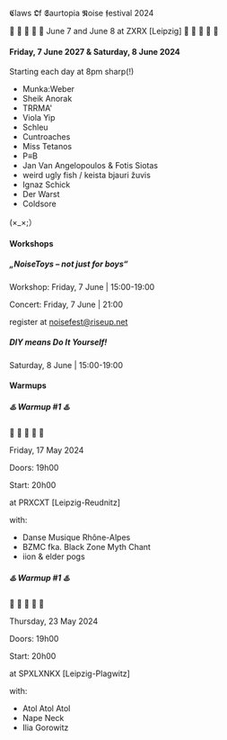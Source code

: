 𝕮laws 𝕺f 𝕾aurtopia 𝕹oise 𝖋estival 2024

🐊 🦤 🐉 🦕 🦎
June 7 and June 8
at ZXRX [Leipzig]
🦣 🦖 🐢 🌋 🐲

#### Friday, 7 June 2027 & Saturday, 8 June 2024

Starting each day at 8pm sharp(!)

- Munka:Weber
- Sheik Anorak
- TRRMA'
- Viola Yip
- Schleu
- Cuntroaches
- Miss Tetanos
- P≡B
- Jan Van Angelopoulos & Fotis Siotas
- weird ugly fish / keista bjauri žuvis
- Ignaz Schick
- Der Warst
- Coldsore

(×_×;）

#### Workshops

##### „NoiseToys – not just for boys“

Workshop: Friday, 7 June | 15:00-19:00

Concert: Friday, 7 June | 21:00

register at
noisefest@riseup.net

##### DIY means Do It Yourself!

Saturday, 8 June | 15:00-19:00

#### Warmups

##### ♨️ Warmup #1 ♨️

🐊 🦤 🐉 🦕 🦎

Friday, 17 May 2024

Doors: 19h00

Start: 20h00

at PRXCXT [Leipzig-Reudnitz]

with:

- Danse Musique Rhône-Alpes
- BZMC fka. Black Zone Myth Chant
- iion & elder pogs

##### ♨️ Warmup #1 ♨️

🦣 🦖 🐢 🌋 🐲

Thursday, 23 May 2024

Doors: 19h00

Start: 20h00

at SPXLXNKX [Leipzig-Plagwitz]

with:

- Atol Atol Atol
- Nape Neck
- Ilia Gorowitz
